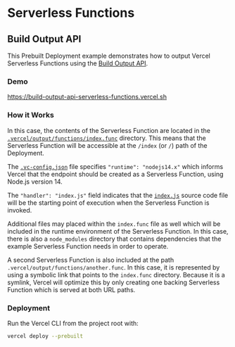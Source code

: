 # Serverless Functions

## Build Output API

This Prebuilt Deployment example demonstrates how to output Vercel Serverless Functions using the [Build Output API](https://vercel.com/docs/build-output-api/v3#vercel-primitives/serverless-functions).

### Demo

https://build-output-api-serverless-functions.vercel.sh

### How it Works

In this case, the contents of the Serverless Function are located in the
[`.vercel/output/functions/index.func`](./.vercel/output/functions/index.func) directory.
This means that the Serverless Function will be accessible at the `/index` (or `/`) path of the Deployment.

The [`.vc-config.json`](./.vercel/output/functions/index.func/.vc-config.json) file specifies `"runtime": "nodejs14.x"`
which informs Vercel that the endpoint should be created as a Serverless Function, using Node.js version 14.

The `"handler": "index.js"` field indicates that the [`index.js`](.vercel/output/functions/index.func/index.js)
source code file will be the starting point of execution when the Serverless Function is invoked.

Additional files may placed within the `index.func` file as well which will be included in the runtime environment
of the Serverless Function. In this case, there is also a `node_modules` directory
that contains dependencies that the example Serverless Function needs in order to operate.

A second Serverless Function is also included at the path
`.vercel/output/functions/another.func`. In this case, it is represented by using
a symbolic link that points to the `index.func` directory. Because it is a
symlink, Vercel will optimize this by only creating one backing Serverless
Function which is served at both URL paths.

### Deployment

Run the Vercel CLI from the project root with:

```sh
vercel deploy --prebuilt
```
